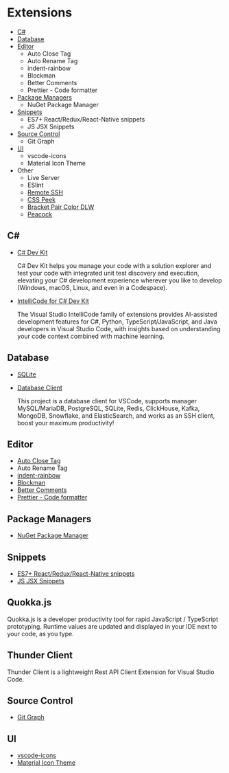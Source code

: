 # Extensions
* [C#](#c)
* [Database](#database)
* [Editor](#editor)
  * Auto Close Tag
  * Auto Rename Tag
  * indent-rainbow
  * Blockman
  * Better Comments
  * Prettier - Code formatter
* [Package Managers](#package-managers)
  * NuGet Package Manager
* [Snippets](#snippets)
  * ES7+ React/Redux/React-Native snippets
  * JS JSX Snippets
* [Source Control](#source-control)
  * Git Graph
* [UI](#ui)
  * vscode-icons
  * Material Icon Theme
* Other
  * Live Server
  * ESlint
  * [Remote SSH](https://marketplace.visualstudio.com/items?itemName=ms-vscode-remote.remote-ssh-edit)
  * [CSS Peek](https://marketplace.visualstudio.com/items?itemName=pranaygp.vscode-css-peek)
  * [Bracket Pair Color DLW](https://marketplace.visualstudio.com/items?itemName=BracketPairColorDLW.bracket-pair-color-dlw)
  * [Peacock](https://marketplace.visualstudio.com/items?itemName=johnpapa.vscode-peacock)
## C#
* [C# Dev Kit](https://marketplace.visualstudio.com/items?itemName=ms-dotnettools.csdevkit)

  C# Dev Kit helps you manage your code with a solution explorer and test your code with integrated unit test discovery and execution, elevating your C# development experience wherever you like to develop (Windows, macOS, Linux, and even in a Codespace).

* [IntelliCode for C# Dev Kit](https://marketplace.visualstudio.com/items?itemName=ms-dotnettools.vscodeintellicode-csharp)

  The Visual Studio IntelliCode family of extensions provides AI-assisted development features for C#, Python, TypeScript/JavaScript, and Java developers in Visual Studio Code, with insights based on understanding your code context combined with machine learning.

## Database
* [SQLite](https://marketplace.visualstudio.com/items?itemName=alexcvzz.vscode-sqlite)
* [Database Client](https://marketplace.visualstudio.com/items?itemName=cweijan.vscode-database-client2)

  This project is a database client for VSCode, supports manager MySQL/MariaDB, PostgreSQL, SQLite, Redis, ClickHouse, Kafka, MongoDB, Snowflake, and ElasticSearch, and works as an SSH client, boost your maximum productivity!
  
## Editor
* [Auto Close Tag](https://marketplace.visualstudio.com/items?itemName=formulahendry.auto-close-tag)
* Auto Rename Tag
* [indent-rainbow](https://marketplace.visualstudio.com/items?itemName=oderwat.indent-rainbow)
* [Blockman](https://marketplace.visualstudio.com/items?itemName=leodevbro.blockman)
* [Better Comments](https://marketplace.visualstudio.com/items?itemName=aaron-bond.better-comments)
* [Prettier - Code formatter](https://marketplace.visualstudio.com/items?itemName=esbenp.prettier-vscode)
## Package Managers
* [NuGet Package Manager](https://marketplace.visualstudio.com/items?itemName=jmrog.vscode-nuget-package-manager)
## Snippets
* [ES7+ React/Redux/React-Native snippets](https://marketplace.visualstudio.com/items?itemName=dsznajder.es7-react-js-snippets)
* [JS JSX Snippets](https://marketplace.visualstudio.com/items?itemName=skyran.js-jsx-snippets)
## Quokka.js
Quokka.js is a developer productivity tool for rapid JavaScript / TypeScript prototyping. Runtime values are updated and displayed in your IDE next to your code, as you type.
## Thunder Client
Thunder Client is a lightweight Rest API Client Extension for Visual Studio Code.
## Source Control
* [Git Graph](https://marketplace.visualstudio.com/items?itemName=mhutchie.git-graph)
## UI
* [vscode-icons](https://marketplace.visualstudio.com/items?itemName=vscode-icons-team.vscode-icons)
* [Material Icon Theme](https://marketplace.visualstudio.com/items?itemName=PKief.material-icon-theme)

